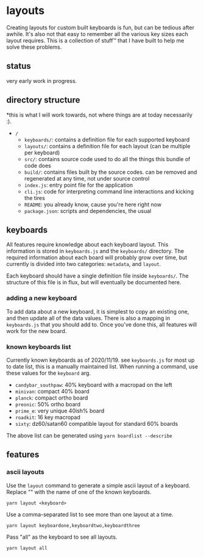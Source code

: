 # layouts

Creating layouts for custom built keyboards is fun, but can be tedious after awhile. It's also not that easy to remember all the various key sizes each layout requires. This is a collection of stuff™ that I have built to help me solve these problems.

## status

very early work in progress.

## directory structure

*this is what I will work towards, not where things are at today necessarily :).

- `/`
  - `keyboards/`: contains a definition file for each supported keyboard
  - `layouts/`: contains a definition file for each layout (can be multiple per keyboard)
  - `src/`: contains source code used to do all the things this bundle of code does
  - `build/`: contains files built by the source codes. can be removed and regenerated at any time, not under source control
  - `index.js`: entry point file for the application
  - `cli.js`: code for interpreting command line interactions and kicking the tires
  - `README`: you already know, cause you're here right now
  - `package.json`: scripts and dependencies, the usual

## keyboards

All features require knowledge about each keyboard layout. This information is stored in `keyboards.js` and the `keyboards/` directory. The required information about each board will probably grow over time, but currently is divided into two categories: `metadata`, and `layout`.

Each keyboard should have a single definition file inside `keyboards/`. The structure of this file is in flux, but will eventually be documented here.

### adding a new keyboard

To add data about a new keyboard, it is simplest to copy an existing one, and then update all of the data values. There is also a mapping in `keyboards.js` that you should add to. Once you've done this, all features will work for the new board.

### known keyboards list

Currently known keyboards as of 2020/11/19. see `keyboards.js` for most up to date list, this is a manually maintained list. When running a command, use these values for the `keyboard` arg.

- `candybar_southpaw`: 40% keyboard with a macropad on the left
- `minivan`: compact 40% board
- `planck`: compact ortho board
- `preonic`: 50% ortho board
- `prime_e`: very unique 40ish% board
- `roadkit`: 16 key macropad
- `sixty`: dz60/satan60 compatible layout for standard 60% boards

The above list can be generated using `yarn boardlist --describe`

## features

### ascii layouts

Use the `layout` command to generate a simple ascii layout of a keyboard. Replace "<keyboard>" with the name of one of the known keyboards.

`yarn layout <keyboard>`

Use a comma-separated list to see more than one layout at a time.

`yarn layout keyboardone,keyboardtwo,keyboardthree`

Pass "all" as the keyboard to see all layouts.

`yarn layout all`
